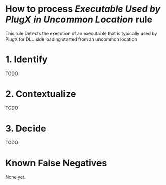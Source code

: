 # How to process *Executable Used by PlugX in Uncommon Location* rule
This rule Detects the execution of an executable that is typically used by PlugX for DLL side loading started from an uncommon location

# 1. Identify
TODO

# 2. Contextualize
TODO

# 3. Decide
TODO

# Known False Negatives
None yet.
